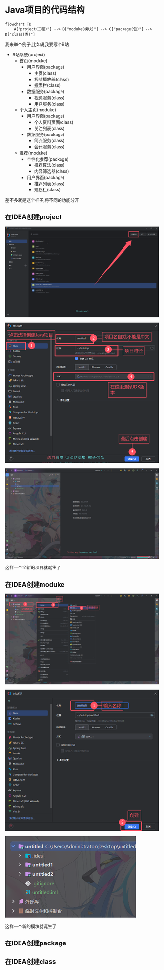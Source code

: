 # Java项目的代码结构

```mermaid
flowchart TD
	A["project(工程)"] --> B["moduke(模块)"] --> C["package(包)"] --> D["class(类)"]
```

我来举个例子,比如说我要写个B站

* B站系统(project)
    * 首页(moduke)
        * 用户界面(package)
            * 主页(class)
            * 视频播放器(class)
            * 搜索栏(class)
        * 数据服务(package)
            * 视频服务(class)
            * 用户服务(class)
    * 个人主页(moduke)
        * 用户界面(package)
            * 个人资料页面(class)
            * 关注列表(class)
        * 数据服务(package)
            * 简介服务(class)
            * 会计服务(class)
    * 推荐(moduke)
        * 个性化推荐(package)
            * 推荐算法(class)
            * 内容筛选器(class)
        * 用户界面(package)
            * 推荐列表(class)
            * 建议栏(class)

差不多就是这个样子,将不同的功能分开

## 在IDEA创建project

![3-6](assets/3-6.png)

![3-7](assets/3-7.png)

![3-8](assets/3-8.png)

这样一个全新的项目就诞生了

## 在IDEA创建moduke

![6-1](assets/6-1.png)

![6-2](assets/6-2.png)

![6-3](assets/6-3.png)

这样一个新的模块就诞生了

## 在IDEA创建package

## 在IDEA创建class
